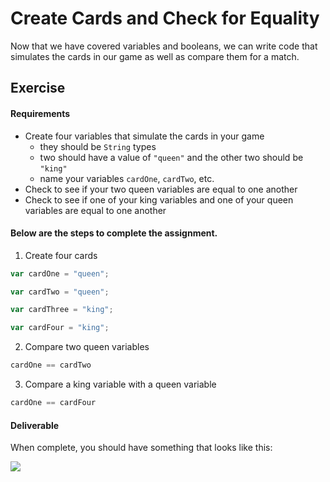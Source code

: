 # Create Cards and Check for Equality

Now that we have covered variables and booleans, we can write code that simulates the cards in our game as well as compare them for a match.

## Exercise

#### Requirements

- Create four variables that simulate the cards in your game
    - they should be `String` types
    - two should have a value of `"queen"` and the other two should be `"king"`
    - name your variables `cardOne`, `cardTwo`, etc.
- Check to see if your two queen variables are equal to one another
- Check to see if one of your king variables and one of your queen variables are equal to one another

#### Below are the steps to complete the assignment.

1) Create four cards

```js
var cardOne = "queen";

var cardTwo = "queen";

var cardThree = "king";

var cardFour = "king";
```

2) Compare two queen variables

```js
cardOne == cardTwo
```

3) Compare a king variable with a queen variable

```js
cardOne == cardFour
```

#### Deliverable

When complete, you should have something that looks like this:

![](https://s3.amazonaws.com/f.cl.ly/items/3k1e142n340Q1U2a2Q0C/Image%202016-03-04%20at%206.13.12%20PM.png?v=82705bbf)
